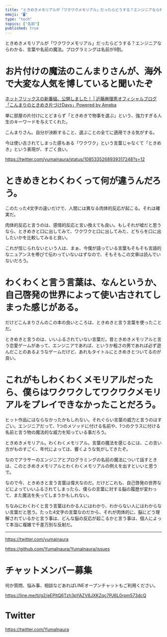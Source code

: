 ```yaml
---
title: "ときめきメモリアルが「ワクワクメモリアル」だったらどうする？エンジニアならわかる、言葉や名前の魔法。プログラミングは名前が9割。"
emoji: "🖥"
type: "tech"
topics: ["名前"]
published: true
---
```


ときめきメモリアルが「ワクワクメモリアル」だったらどうする？エンジニアならわかる、言葉や名前の魔法。プログラミングは名前が9割。

# お片付けの魔法のこんまりさんが、海外で大変な人気を博していると聞いたぞ

[ネットフリックスの新番組、公開しました！ | 近藤麻理恵オフィシャルブログ「こんまりのときめき片づけDays」Powered by Ameba](https://ameblo.jp/konmari/entry-12430345873.html)

単に部屋の片付けにとどまらず「ときめきで物事を選ぶ」という、強力すぎる人生のキーワードを与えてくれた。

こんまりさん。自分が決断すること、選ぶことの全てに適用できる気がする。

今は使い古されてしまった感もある「ワクワク」という言葉じゃなくて「ときめき」という表現が、すごく良い。

https://twitter.com/yumainaura/status/1085335268939317248?s=12

# ときめきとわくわくって何が違うんだろう。

このたった4文字の違いだけで、人間には異なる肉体的反応が起こる。それは確実だ。

肉体的反応と言うのは、感情的反応と言い換えても良い。もしそれが嘘だと思うなら、ときめきと口に出してみて、ワクワクと口に出してみた、どちらを口に出したいかを比較してみると良い。

これが信じられないという人は、まぁ、今僕が語っている言葉もそもそも言語的なニュアンスを帯びて伝わっていないはずなので、そもそもこの文章は読んでいないだろう。

# わくわくと言う言葉は、なんというか、自己啓発の世界によって使い古されてしまった感じがある。

だけどこんまりさんのこの本の良いところは、ときめきと言う言葉を使ったことだ。

ときめきと言うのは、いいふるされていない言葉だ。昔ときめきメモリアルと言う恋愛ゲームがあって、エンジニアであれば、というか粗さの男であれば必ず遊んだことのあるようなゲームだけど、あれもタイトルにときめきとついてるのが良い。

# これがもしわくわくメモリアルだったら、僕らはワクワクしてワクワクメモリアルをプレイできなかったことだろう。

ヒット作品にはならなかったかもしれない。それぐらい言葉の威力と言うのはすごい。エンジニアだって、1つのメソッドに付ける名前や、1つのクラスに付ける名前と言う物の魔法的な威力を知っている事だろう。

ときめきメモリアル。わくわくメモリアル。言葉の魔法を感じるには、この言い方がものすごく、年代によっては、響くような気がしてきたぞ。

なのでアラサーのエンジニアとプログラミングの名前の魔法について話すときは、このときめきメモリアルとわくわくメモリアルの例えを出すといいと思うで。

なので今、ときめきと言う言葉は偉大なのだ。だけどこれも、自己啓発の世界などによっていいふるされてしまったら、僕らの言葉に対する脳の履歴が変わって、また魔法を失ってしまうかもしれない。

ちなみにわくわくと言う言葉はわかる人にはわかり、わからない人にはわからない言葉だと思う。たった4文字の言葉なのだから、それが肉体的に、脳にどう理解されているかと言う事は、どんな脳の反応が起こるかと言う事は、個人によって本当に複雑で千差万別な反射だ。

---

https://twitter.com/yumainaura

https://github.com/YumaInaura/YumaInaura/issues











<!-- Update From Qiita API -->

# チャットメンバー募集


何か質問、悩み事、相談などあればLINEオープンチャットもご利用ください。

https://line.me/ti/g2/eEPltQ6Tzh3pYAZV8JXKZqc7PJ6L0rpm573dcQ





# Twitter


https://twitter.com/YumaInaura


<!-- Update From Qiita API -->


